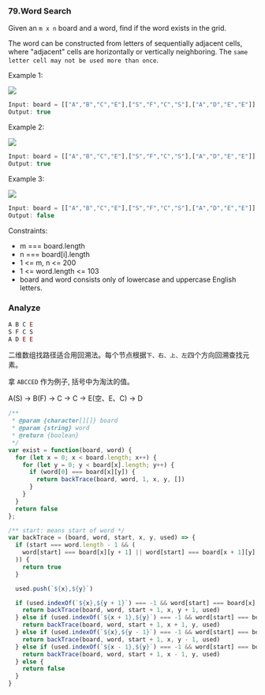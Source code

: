 ### 79.Word Search

Given an `m x n` board and a word, find if the word exists in the grid.

The word can be constructed from letters of sequentially adjacent cells, where "adjacent" cells are horizontally or vertically neighboring. The `same letter cell may not be used more than once`.

Example 1:

![](https://assets.leetcode.com/uploads/2020/11/04/word2.jpg)

```js
Input: board = [["A","B","C","E"],["S","F","C","S"],["A","D","E","E"]], word = "ABCCED"
Output: true
```

Example 2:

![](https://assets.leetcode.com/uploads/2020/11/04/word-1.jpg)

```js
Input: board = [["A","B","C","E"],["S","F","C","S"],["A","D","E","E"]], word = "SEE"
Output: true
```

Example 3:

![](https://assets.leetcode.com/uploads/2020/10/15/word3.jpg)

```js
Input: board = [["A","B","C","E"],["S","F","C","S"],["A","D","E","E"]], word = "ABCB"
Output: false
```

Constraints:

* m === board.length
* n === board[i].length
* 1 <= m, n <= 200
* 1 <= word.length <= 103
* board and word consists only of lowercase and uppercase English letters.

### Analyze

```js
A B C E
S F C S
A D E E
```

二维数组找路径适合用回溯法。每个节点根据`下、右、上、左`四个方向回溯查找元素。

拿 `ABCCED` 作为例子, 括号中为淘汰的值。

A(S) -> B(F) -> C -> C -> E(空、E、C) -> D

```js
/**
 * @param {character[][]} board
 * @param {string} word
 * @return {boolean}
 */
var exist = function(board, word) {
  for (let x = 0; x < board.length; x++) {
    for (let y = 0; y < board[x].length; y++) {
      if (word[0] === board[x][y]) {
        return backTrace(board, word, 1, x, y, [])
      }
    }
  }
  return false
};

/** start: means start of word */
var backTrace = (board, word, start, x, y, used) => {
  if (start === word.length - 1 && (
    word[start] === board[x][y + 1] || word[start] === board[x + 1][y] || word[start] === board[x][y - 1] || word[start] === board[x - 1][y]
  )) {
    return true
  }

  used.push(`${x},${y}`)

  if (used.indexOf(`${x},${y + 1}`) === -1 && word[start] === board[x][y + 1]) {
    return backTrace(board, word, start + 1, x, y + 1, used)
  } else if (used.indexOf(`${x + 1},${y}`) === -1 && word[start] === board[x + 1][y]) {
    return backTrace(board, word, start + 1, x + 1, y, used)
  } else if (used.indexOf(`${x},${y - 1}`) === -1 && word[start] === board[x][y - 1]) {
    return backTrace(board, word, start + 1, x, y - 1, used)
  } else if (used.indexOf(`${x - 1},${y}`) === -1 && word[start] === board[x - 1][y]) {
    return backTrace(board, word, start + 1, x - 1, y, used)
  } else {
    return false
  }
}
```
